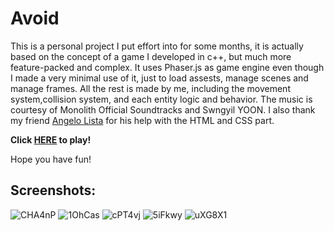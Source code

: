 # Avoid

This is a personal project I put effort into for some months, it is actually based on the concept of a game I developed in c++, but much more feature-packed and complex. It uses Phaser.js as game engine even though I made a very minimal use of it, just to load assests, manage scenes and manage frames. All the rest is made by me, including the movement system,collision system, and each entity logic and behavior. 
The music is courtesy of Monolith Official Soundtracks and Swngyil YOON.
I also thank my friend [Angelo Lista](https://github.com/AngeloLista) for his help with the HTML and CSS part.

**Click [HERE](https://lastnight0.itch.io/avoid) to play!**

Hope you have fun!

## Screenshots:

![CHA4nP](https://github.com/user-attachments/assets/24164174-a368-4a17-932f-95d5bc8f33e7)
![1OhCas](https://github.com/user-attachments/assets/32b1cc03-7b9d-4559-9471-9a3c7e6ff813)
![cPT4vj](https://github.com/user-attachments/assets/ee1b0821-5932-418d-9fc3-13651f6a1da6)
![5iFkwy](https://github.com/user-attachments/assets/8bf34ec0-42f2-42d4-88a9-76065c67097c)
![uXG8X1](https://github.com/user-attachments/assets/289f0ddf-a5a0-4909-b005-abe83054342c)

